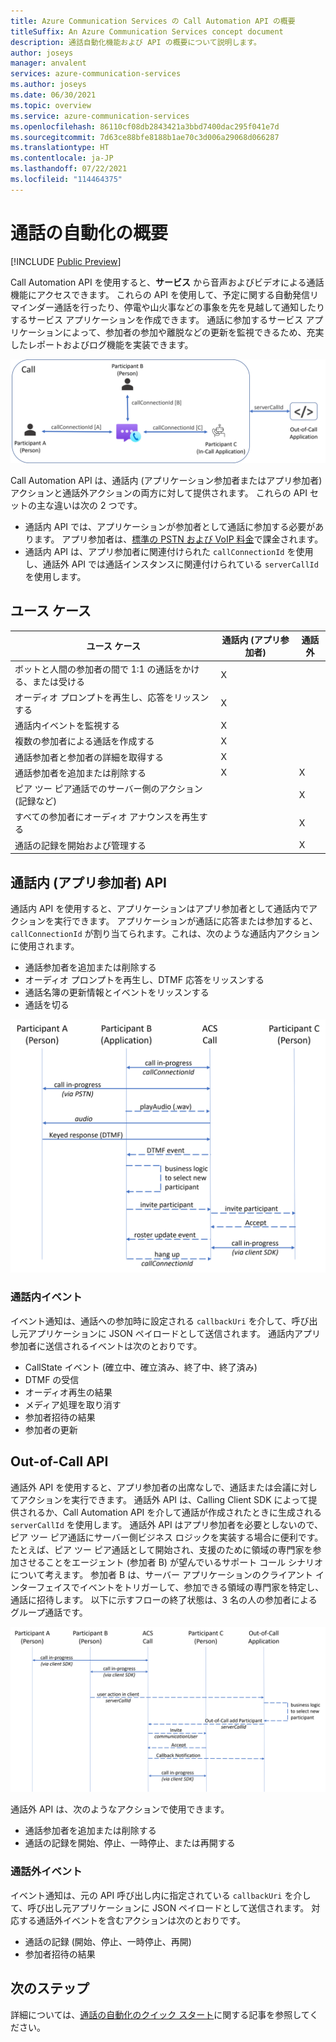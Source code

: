```yaml
---
title: Azure Communication Services の Call Automation API の概要
titleSuffix: An Azure Communication Services concept document
description: 通話自動化機能および API の概要について説明します。
author: joseys
manager: anvalent
services: azure-communication-services
ms.author: joseys
ms.date: 06/30/2021
ms.topic: overview
ms.service: azure-communication-services
ms.openlocfilehash: 86110cf08db2843421a3bbd7400dac295f041e7d
ms.sourcegitcommit: 7d63ce88bfe8188b1ae70c3d006a29068d066287
ms.translationtype: HT
ms.contentlocale: ja-JP
ms.lasthandoff: 07/22/2021
ms.locfileid: "114464375"
---
```

# <a name="call-automation-overview"></a>通話の自動化の概要

[!INCLUDE [Public Preview](../../includes/public-preview-include-document.md)]

Call Automation API を使用すると、**サービス** から音声およびビデオによる通話機能にアクセスできます。 これらの API を使用して、予定に関する自動発信リマインダー通話を行ったり、停電や山火事などの事象を先を見越して通知したりするサービス アプリケーションを作成できます。 通話に参加するサービス アプリケーションによって、参加者の参加や離脱などの更新を監視できるため、充実したレポートおよびログ機能を実装できます。

![通話内および通話外のアプリ](../media/call-automation-apps.png)

Call Automation API は、通話内 (アプリケーション参加者またはアプリ参加者) アクションと通話外アクションの両方に対して提供されます。 これらの API セットの主な違いは次の 2 つです。
- 通話内 API では、アプリケーションが参加者として通話に参加する必要があります。 アプリ参加者は、[標準の PSTN および VoIP 料金](https://azure.microsoft.com/pricing/details/communication-services/)で課金されます。
- 通話内 API は、アプリ参加者に関連付けられた `callConnectionId` を使用し、通話外 API では通話インスタンスに関連付けられている `serverCallId` を使用します。 

## <a name="use-cases"></a>ユース ケース
| ユース ケース                                                       | 通話内 (アプリ参加者) | 通話外   |
| ---------------------------------------------------------------| ------------------------- | ------------- |
| ボットと人間の参加者の間で 1:1 の通話をかける、または受ける  | X                         |               |
| オーディオ プロンプトを再生し、応答をリッスンする                    | X                         |               |
| 通話内イベントを監視する                                         | X                         |               |
| 複数の参加者による通話を作成する                        | X                         |               |
| 通話参加者と参加者の詳細を取得する                  | X                         |               |
| 通話参加者を追加または削除する                                | X                         | X             |
| ピア ツー ピア通話でのサーバー側のアクション (記録など)     |                           | X             |
| すべての参加者にオーディオ アナウンスを再生する                   |                           | X             |
| 通話の記録を開始および管理する                                |                           | X             |

## <a name="in-call-app-participant-apis"></a>通話内 (アプリ参加者) API

通話内 API を使用すると、アプリケーションはアプリ参加者として通話内でアクションを実行できます。 アプリケーションが通話に応答または参加すると、`callConnectionId` が割り当てられます。これは、次のような通話内アクションに使用されます。
- 通話参加者を追加または削除する
- オーディオ プロンプトを再生し、DTMF 応答をリッスンする
- 通話名簿の更新情報とイベントをリッスンする
- 通話を切る

![通話内アプリケーション](../media/call-automation-in-call.png)

### <a name="in-call-events"></a>通話内イベント
イベント通知は、通話への参加時に設定される `callbackUri` を介して、呼び出し元アプリケーションに JSON ペイロードとして送信されます。 通話内アプリ参加者に送信されるイベントは次のとおりです。
- CallState イベント (確立中、確立済み、終了中、終了済み)
- DTMF の受信
- オーディオ再生の結果
- メディア処理を取り消す
- 参加者招待の結果
- 参加者の更新

## <a name="out-of-call-apis"></a>Out-of-Call API
通話外 API を使用すると、アプリ参加者の出席なしで、通話または会議に対してアクションを実行できます。 通話外 API は、Calling Client SDK によって提供されるか、Call Automation API を介して通話が作成されたときに生成される `serverCallId` を使用します。 通話外 API はアプリ参加者を必要としないので、ピア ツー ピア通話にサーバー側ビジネス ロジックを実装する場合に便利です。 たとえば、ピア ツー ピア通話として開始され、支援のために領域の専門家を参加させることをエージェント (参加者 B) が望んでいるサポート コール シナリオについて考えます。 参加者 B は、サーバー アプリケーションのクライアント インターフェイスでイベントをトリガーして、参加できる領域の専門家を特定し、通話に招待します。 以下に示すフローの終了状態は、3 名の人の参加者によるグループ通話です。

![通話外アプリケーション](../media/call-automation-out-of-call.png)

通話外 API は、次のようなアクションで使用できます。
- 通話参加者を追加または削除する
- 通話の記録を開始、停止、一時停止、または再開する
                                                       
### <a name="out-of-call-events"></a>通話外イベント
イベント通知は、元の API 呼び出し内に指定されている `callbackUri` を介して、呼び出し元アプリケーションに JSON ペイロードとして送信されます。 対応する通話外イベントを含むアクションは次のとおりです。
- 通話の記録 (開始、停止、一時停止、再開)
- 参加者招待の結果

## <a name="next-steps"></a>次のステップ
詳細については、[通話の自動化のクイック スタート](../../quickstarts/voice-video-calling/call-automation-api-sample.md)に関する記事を参照してください。

